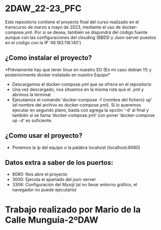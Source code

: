 # 2DAW_22-23_PFC
Este repositorio contiene el proyecto final del curso realizado en el transcurso de marzo a mayo de 2023, mediante el uso de docker-compose.yml. Por si se desea, también se dispondrá del código fuente aunque con las configuraciones del clouding (BBDD y Json-server puestos en el código con la IP '46.183.118.140')
<h2>¿Como instalar el proyecto?</h2>
<p>*Préviamente hay que tener linux en nuestro SO (En mi caso debian 11) y posteriormente docker instalado en nuestro Equipo*</p>
<ul>
  <li>Descargamos el docker-compose.yml que se ofrece en el repositorio</li>
  <li>Una vez descargado, nos situamos en la misma ruta que el .yml y abrimos la terminal</li>
  <li>Ejecutamos el comando 'docker-compose -f {nombre del fichero} up' (el nombre del archivo es docker-compose.yml). Si lo queremos ejecutar en segundo plano,           basta con agrega la opción ‘-d’ al final y también si se llama ‘docker-compose.yml’ con poner ‘docker-compose up -d’ es suficiente.</li>
</ul>
<h2>¿Como usar el proyecto?</h2>
<ul>
  <li>Ponemos la ip del equipo o la palabra locahost (localhost:8080)</li>
</ul>
<h2>Datos extra a saber de los puertos:</h2>
<ul>
  <li>8080: Nos abre el proyecto</li>
  <li>3000: Ejecuta el apartado del json-server</li>
  <li>3306: Configuración del Mysql (al no llevar entorno gráfico, el navegador no puede ejecutarlo)</li>
</ul>
<h1>Trabajo realizado por Mario de la Calle Munguia-2ºDAW</h1>
